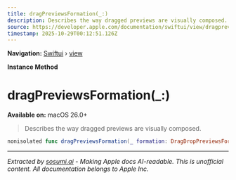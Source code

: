 ```yaml
---
title: dragPreviewsFormation(_:)
description: Describes the way dragged previews are visually composed.
source: https://developer.apple.com/documentation/swiftui/view/dragpreviewsformation(_:)
timestamp: 2025-10-29T00:12:51.126Z
---
```


**Navigation:** [Swiftui](/documentation/swiftui) › [view](/documentation/swiftui/view)

**Instance Method**

# dragPreviewsFormation(_:)

**Available on:** macOS 26.0+

> Describes the way dragged previews are visually composed.

```swift
nonisolated func dragPreviewsFormation(_ formation: DragDropPreviewsFormation) -> some View
```

---

*Extracted by [sosumi.ai](https://sosumi.ai) - Making Apple docs AI-readable.*
*This is unofficial content. All documentation belongs to Apple Inc.*
